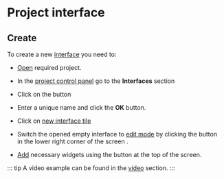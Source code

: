 # Project interface

## Create

To create a new [interface][1] you need to:

- [Open][2] required project.

- In the [project control panel][3] go to the <span class="iconify-inline" data-icon="mdi:view-dashboard-edit"></span>**Interfaces** section

- Click on the button <span class='iconify-inline' data-icon='mdi:plus'></span>

- Enter a unique name and click the **OK** button.

- Click on [new interface tile][4]

- Switch the opened empty interface to [edit mode][5] by clicking the button in the lower right corner of the screen <span class="iconify-inline" data-icon="mdi:view-dashboard-edit" style="color: white; background-color: red"></span>.

- [Add][6] necessary widgets using the <span class="iconify-inline" data-icon="mdi:view-grid-plus"></span> button at the top of the screen.

::: tip <span class='iconify' data-icon='mdi:information' style='color: #42b983; font-size: 24px;'></span>
A video example can be found in the [video](./video.md) section.
:::

[1]: /desc/interface.md
[2]: ./project.md#открытие-проекта
[3]: /desc/project.md#панель-управления-проектом
[4]: /desc/interface.md#плитка-интерфеиса
[5]: /desc/interface.md#редактор
[6]: /desc/interface.md#добавление-виджета
